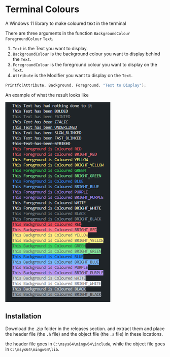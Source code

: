 # Terminal Colours
A Windows 11 library to make coloured text in the terminal

There are three arguments in the function `BackgroundColour` `ForegroundColour` `Text`.

1. `Text` is the Text you want to display.
2. `BackgroundColour` is the background colour you want to display behind the `Text`.
3. `ForegroundColour` is the foreground colour you want to display on the `Text`.
4. `Attribute` is the Modifier you want to display on the `Text`.

```c
Printfc(Attribute, Background, Foreground, "Text to Display");
```

An example of what the result looks like

![Example Image](https://raw.githubusercontent.com/slyzowo/Coloured-Text/main/images/demostration-pic.png)


## Installation
Download the .zip folder in the releases section. and extract them and place the header file (the `.h` file) and the object file (the `.a` file) in these locations.


the header file goes in `C:\msys64\mingw64\include`, while the object file goes in `C:\msys64\mingw64\lib`.